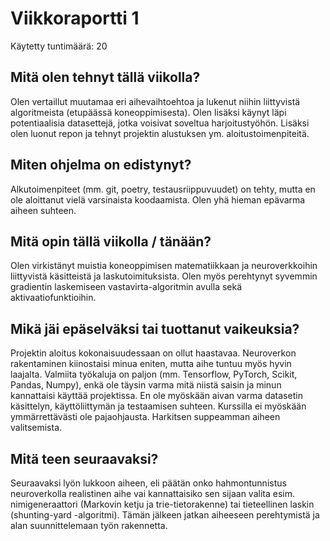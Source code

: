 # Viikkoraportti 1

Käytetty tuntimäärä: 20


## Mitä olen tehnyt tällä viikolla?

Olen vertaillut muutamaa eri aihevaihtoehtoa ja lukenut niihin liittyvistä algoritmeista (etupäässä koneoppimisesta). Olen lisäksi käynyt läpi potentiaalisia datasettejä, jotka voisivat soveltua harjoitustyöhön. Lisäksi olen luonut repon ja tehnyt projektin alustuksen ym. aloitustoimenpiteitä.


## Miten ohjelma on edistynyt?

Alkutoimenpiteet (mm. git, poetry, testausriippuvuudet) on tehty, mutta en ole aloittanut vielä varsinaista koodaamista. Olen yhä hieman epävarma aiheen suhteen.


## Mitä opin tällä viikolla / tänään?

Olen virkistänyt muistia koneoppimisen matematiikkaan ja neuroverkkoihin liittyvistä käsitteistä ja laskutoimituksista. Olen myös perehtynyt syvemmin gradientin laskemiseen vastavirta-algoritmin avulla sekä aktivaatiofunktioihin. 


## Mikä jäi epäselväksi tai tuottanut vaikeuksia?

Projektin aloitus kokonaisuudessaan on ollut haastavaa. Neuroverkon rakentaminen kiinostaisi minua eniten, mutta aihe tuntuu myös hyvin laajalta. Valmiita työkaluja on paljon (mm. Tensorflow, PyTorch, Scikit, Pandas, Numpy), enkä ole täysin varma mitä niistä saisin ja minun kannattaisi käyttää projektissa. En ole myöskään aivan varma datasetin käsittelyn, käyttöliittymän ja testaamisen suhteen. Kurssilla ei myöskään ymmärrettävästi ole pajaohjausta. Harkitsen suppeamman aiheen valitsemista. 


## Mitä teen seuraavaksi?

Seuraavaksi lyön lukkoon aiheen, eli päätän onko hahmontunnistus neuroverkolla realistinen aihe vai kannattaisiko sen sijaan valita esim. nimigeneraattori (Markovin ketju ja trie-tietorakenne) tai tieteellinen laskin (shunting-yard -algoritmi). Tämän jälkeen jatkan aiheeseen perehtymistä ja alan suunnittelemaan työn rakennetta. 
